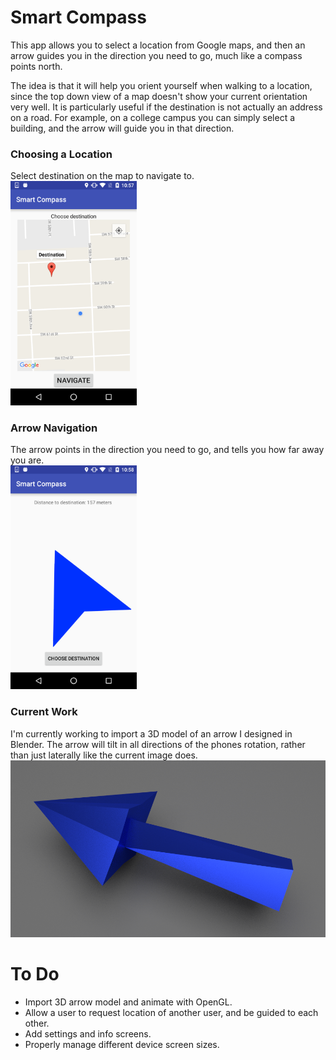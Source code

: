 # Smart Compass

This app allows you to select a location from Google maps, and then an arrow guides you in the direction you need to go, much like a compass points north.

The idea is that it will help you orient yourself when walking to a location, since the top down view of a map doesn't show your current orientation very well.
It is particularly useful if the destination is not actually an address on a road. For example, on a college campus you can simply select a building, and the arrow will guide you in that direction.


### Choosing a Location
Select destination on the map to navigate to.
<br><img src="/screenshots/Map_screenshot.png" height="40%" width="40%" />


### Arrow Navigation
The arrow points in the direction you need to go, and tells you how far away you are.
<br><img src="/screenshots/Navigation_screenshot.png" height="40%" width="40%" />


### Current Work
I'm currently working to import a 3D model of an arrow I designed in Blender. The arrow will tilt in all directions of the phones rotation, rather than just laterally like the current image does.
<br><img src="/screenshots/3DArrow_screenshot.png" />


# To Do
* Import 3D arrow model and animate with OpenGL.
* Allow a user to request location of another user, and be guided to each other.
* Add settings and info screens.
* Properly manage different device screen sizes.
